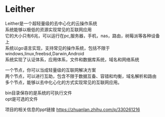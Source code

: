 # Leither
Leither是一个超轻量级的去中心化的云操作系统  
系统能够以极低的资源实现常见的互联网应用  
它的大小只有6兆，可以运行在pc,服务器，手机，nas，路由，树莓派等各种设备上  
系统以go语言实现，支持常见的操作系统，包括不限于windows,linux,freebsd,Darwin,Android     
系统实现了认证体系，应用体系，文件和数据库系统，域名和网络系统  

一个节点，你可以当成轻量级的互联网解决方案  
两个节点，可以进行互助，包含不限于数据互备、容错和均衡，域名解析和路由  
多个节点，能够以去中化心化的方式实现常见的互联网应用。  


bin目录保存的是系统的可执行文件  
opt是可选的文件  
  
  
  
项目的相关信息的ppt链接
https://zhuanlan.zhihu.com/p/330261216
